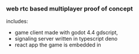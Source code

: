 ### web rtc based multiplayer proof of concept

includes:
- game client made with godot 4.4 gdscript,
- signaling server written in typescript deno
- react app the game is embedded in
